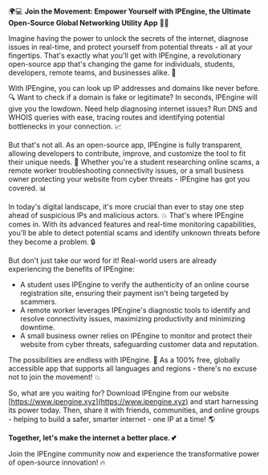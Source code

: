 🌍💻 **Join the Movement: Empower Yourself with IPEngine, the Ultimate Open-Source Global Networking Utility App** 📡🚀

Imagine having the power to unlock the secrets of the internet, diagnose issues in real-time, and protect yourself from potential threats - all at your fingertips. That's exactly what you'll get with IPEngine, a revolutionary open-source app that's changing the game for individuals, students, developers, remote teams, and businesses alike. 🤯

With IPEngine, you can look up IP addresses and domains like never before. 🔍 Want to check if a domain is fake or legitimate? In seconds, IPEngine will give you the lowdown. Need help diagnosing internet issues? Run DNS and WHOIS queries with ease, tracing routes and identifying potential bottlenecks in your connection. 📈

But that's not all. As an open-source app, IPEngine is fully transparent, allowing developers to contribute, improve, and customize the tool to fit their unique needs. 💪 Whether you're a student researching online scams, a remote worker troubleshooting connectivity issues, or a small business owner protecting your website from cyber threats - IPEngine has got you covered. 📊

In today's digital landscape, it's more crucial than ever to stay one step ahead of suspicious IPs and malicious actors. 💥 That's where IPEngine comes in. With its advanced features and real-time monitoring capabilities, you'll be able to detect potential scams and identify unknown threats before they become a problem. 🔒

But don't just take our word for it! Real-world users are already experiencing the benefits of IPEngine:

* A student uses IPEngine to verify the authenticity of an online course registration site, ensuring their payment isn't being targeted by scammers.
* A remote worker leverages IPEngine's diagnostic tools to identify and resolve connectivity issues, maximizing productivity and minimizing downtime.
* A small business owner relies on IPEngine to monitor and protect their website from cyber threats, safeguarding customer data and reputation.

The possibilities are endless with IPEngine. 🌈 As a 100% free, globally accessible app that supports all languages and regions - there's no excuse not to join the movement! 💥

So, what are you waiting for? Download IPEngine from our website [https://www.ipengine.xyz](https://www.ipengine.xyz) and start harnessing its power today. Then, share it with friends, communities, and online groups - helping to build a safer, smarter internet - one IP at a time! 🌎

**Together, let's make the internet a better place. 💕**

Join the IPEngine community now and experience the transformative power of open-source innovation! 🔥